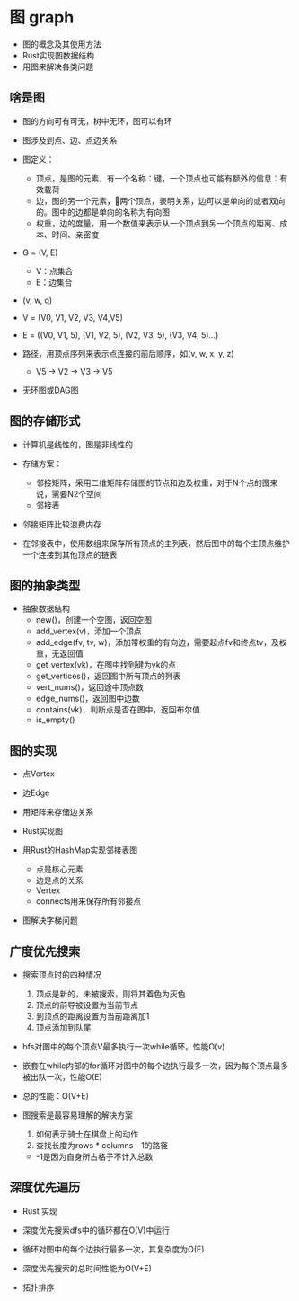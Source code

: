 # 图 graph

- 图的概念及其使用方法
- Rust实现图数据结构
- 用图来解决各类问题

## 啥是图

- 图的方向可有可无，树中无环，图可以有环
- 图涉及到点、边、点边关系

- 图定义：
  - 顶点，是图的元素，有一个名称：键，一个顶点也可能有额外的信息：有效载荷
  - 边，图的另一个元素，🔗两个顶点，表明关系，边可以是单向的或者双向的。图中的边都是单向的名称为有向图
  - 权重，边的度量，用一个数值来表示从一个顶点到另一个顶点的距离、成本、时间、亲密度

- G = (V, E)
  - V：点集合
  - E：边集合

- (v, w, q)

- V = (V0, V1, V2, V3, V4,V5)
- E = ((V0, V1, 5), (V1, V2, 5), (V2, V3, 5), (V3, V4, 5)...)

- 路径，用顶点序列来表示点连接的前后顺序，如(v, w, x, y, z)
  - V5 -> V2 -> V3 -> V5

- 无环图或DAG图

## 图的存储形式

- 计算机是线性的，图是非线性的

- 存储方案：
  - 邻接矩阵，采用二维矩阵存储图的节点和边及权重，对于N个点的图来说，需要N2个空间
  - 邻接表

- 邻接矩阵比较浪费内存

- 在邻接表中，使用数组来保存所有顶点的主列表，然后图中的每个主顶点维护一个连接到其他顶点的链表

## 图的抽象类型

- 抽象数据结构
  - new()，创建一个空图，返回空图
  - add_vertex(v)，添加一个顶点
  - add_edge(fv, tv, w)，添加带权重的有向边，需要起点fv和终点tv，及权重，无返回值
  - get_vertex(vk)，在图中找到键为vk的点
  - get_vertices()，返回图中所有顶点的列表
  - vert_nums()，返回途中顶点数
  - edge_nums()，返回图中边数
  - contains(vk)，判断点是否在图中，返回布尔值
  - is_empty()

## 图的实现

- 点Vertex
- 边Edge
- 用矩阵来存储边关系

- Rust实现图

- 用Rust的HashMap实现邻接表图
  - 点是核心元素
  - 边是点的关系
  - Vertex
  - connects用来保存所有邻接点

- 图解决字梯问题

## 广度优先搜索

- 搜索顶点时的四种情况
  1. 顶点是新的，未被搜索，则将其着色为灰色
  2. 顶点的前导被设置为当前节点
  3. 到顶点的距离设置为当前距离加1
  4. 顶点添加到队尾

- bfs对图中的每个顶点V最多执行一次while循环。性能O(v)
- 嵌套在while内部的for循环对图中的每个边执行最多一次，因为每个顶点最多被出队一次，性能O(E)

- 总的性能：O(V+E)

- 图搜索是最容易理解的解决方案
  1. 如何表示骑士在棋盘上的动作
  2. 查找长度为rows * columns - 1的路径
  - -1是因为自身所占格子不计入总数

## 深度优先遍历

- Rust 实现

- 深度优先搜索dfs中的循环都在O(V)中运行
- 循环对图中的每个边执行最多一次，其复杂度为O(E)

- 深度优先搜索的总时间性能为O(V+E)

- 拓扑排序
